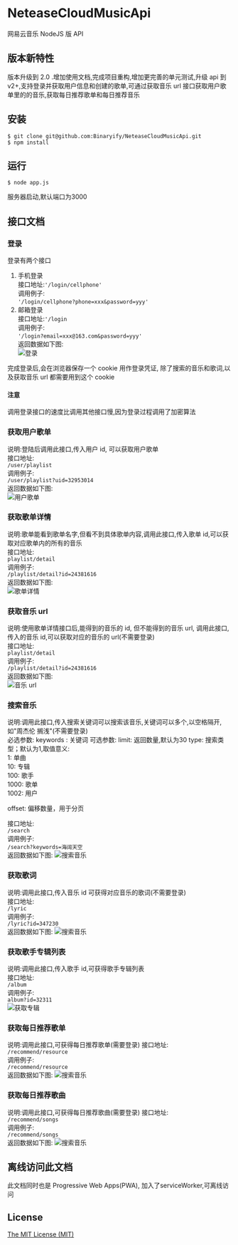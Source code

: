 # NeteaseCloudMusicApi

网易云音乐 NodeJS 版 API


## 版本新特性  
版本升级到 2.0 .增加使用文档,完成项目重构,增加更完善的单元测试,升级 api 到 v2+,支持登录并获取用户信息和创建的歌单,可通过获取音乐 url 接口获取用户歌单里的的音乐,获取每日推荐歌单和每日推荐音乐

## 安装  
``` shell
$ git clone git@github.com:Binaryify/NeteaseCloudMusicApi.git
$ npm install
```
## 运行
``` shell
$ node app.js 
```

服务器启动,默认端口为3000


## 接口文档

### 登录
登录有两个接口
1. 手机登录  
接口地址:`'/login/cellphone'`  
调用例子:  
`'/login/cellphone?phone=xxx&password=yyy'`
2. 邮箱登录  
接口地址:`'/login`  
调用例子:  
`'/login?email=xxx@163.com&password=yyy'`  
返回数据如下图:  
![登录](https://raw.githubusercontent.com/Binaryify/NeteaseCloudMusicApi/master/static/%E7%99%BB%E5%BD%95.png)


完成登录后,会在浏览器保存一个 cookie 用作登录凭证, 除了搜索的音乐和歌词,以及获取音乐 url 都需要用到这个 cookie  

#### 注意
调用登录接口的速度比调用其他接口慢,因为登录过程调用了加密算法

### 获取用户歌单
说明:登陆后调用此接口,传入用户 id, 可以获取用户歌单  
接口地址:  
`/user/playlist`  
调用例子:  
`/user/playlist?uid=32953014`  
返回数据如下图:  
![用户歌单](https://raw.githubusercontent.com/Binaryify/NeteaseCloudMusicApi/master/static/%E7%94%A8%E6%88%B7%E6%AD%8C%E5%8D%95.png)

### 获取歌单详情  
说明:歌单能看到歌单名字,但看不到具体歌单内容,调用此接口,传入歌单 id,可以获取对应歌单内的所有的音乐  
接口地址:  
`playlist/detail`  
调用例子:  
`/playlist/detail?id=24381616`  
返回数据如下图:  
![歌单详情](https://raw.githubusercontent.com/Binaryify/NeteaseCloudMusicApi/master/static/%E6%AD%8C%E5%8D%95%E8%AF%A6%E6%83%85.png)

### 获取音乐 url
说明:使用歌单详情接口后,能得到的音乐的 id, 但不能得到的音乐 url, 调用此接口,传入的音乐 id,可以获取对应的音乐的 url(不需要登录)  
接口地址:  
`playlist/detail`  
调用例子:  
`/playlist/detail?id=24381616`  
返回数据如下图:  
![音乐 url](https://raw.githubusercontent.com/Binaryify/NeteaseCloudMusicApi/master/static/%E9%9F%B3%E4%B9%90%20url.png)

### 搜索音乐
说明:调用此接口,传入搜索关键词可以搜索该音乐,关键词可以多个,以空格隔开,如"周杰伦 搁浅"(不需要登录)  
必选参数:
keywords : 关键词
可选参数:
limit: 返回数量,默认为30 
type: 搜索类型；默认为1,取值意义:  
1: 单曲  
10: 专辑  
100: 歌手  
1000: 歌单  
1002: 用户  
 
 offset: 偏移数量，用于分页  

接口地址:  
`/search`  
调用例子:  
`/search?keywords=海阔天空`  
返回数据如下图: 
![搜索音乐](https://raw.githubusercontent.com/Binaryify/NeteaseCloudMusicApi/master/static/%E6%90%9C%E7%B4%A2.png)

### 获取歌词
说明:调用此接口,传入音乐 id 可获得对应音乐的歌词(不需要登录)  
接口地址:  
`/lyric`  
调用例子:  
`/lyric?id=347230`  
返回数据如下图: 
![搜索音乐](https://raw.githubusercontent.com/Binaryify/NeteaseCloudMusicApi/master/static/%E6%AD%8C%E8%AF%8D.png)

### 获取歌手专辑列表
说明:调用此接口,传入歌手 id,可获得歌手专辑列表  
接口地址:  
`/album`  
调用例子:  
`album?id=32311`  
![获取专辑](https://raw.githubusercontent.com/Binaryify/NeteaseCloudMusicApi/master/static/%E4%B8%93%E8%BE%91.png)




### 获取每日推荐歌单
说明:调用此接口,可获得每日推荐歌单(需要登录)
接口地址:  
`/recommend/resource`  
调用例子:  
`/recommend/resource`  
返回数据如下图: 
![搜索音乐](https://raw.githubusercontent.com/Binaryify/NeteaseCloudMusicApi/master/static/%E6%8E%A8%E8%8D%90%E6%AD%8C%E5%8D%95.png)

### 获取每日推荐歌曲
说明:调用此接口,可获得每日推荐歌曲(需要登录)
接口地址:  
`/recommend/songs`  
调用例子:  
`/recommend/songs`  
返回数据如下图: 
![搜索音乐](https://raw.githubusercontent.com/Binaryify/NeteaseCloudMusicApi/master/static/%E6%8E%A8%E8%8D%90%E6%AD%8C%E6%9B%B2.png)

## 离线访问此文档
此文档同时也是 Progressive Web Apps(PWA), 加入了serviceWorker,可离线访问

## License
[The MIT License (MIT)](LICENSE)
